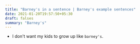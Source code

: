 ```yaml
---
title: "Barney's in a sentence | Barney's example sentences"
date: 2021-01-20T19:57:50+05:30
draft: falses
summary: "Barney's"
---
```

- I don't want my kids to grow up like `barney's`.
                 

